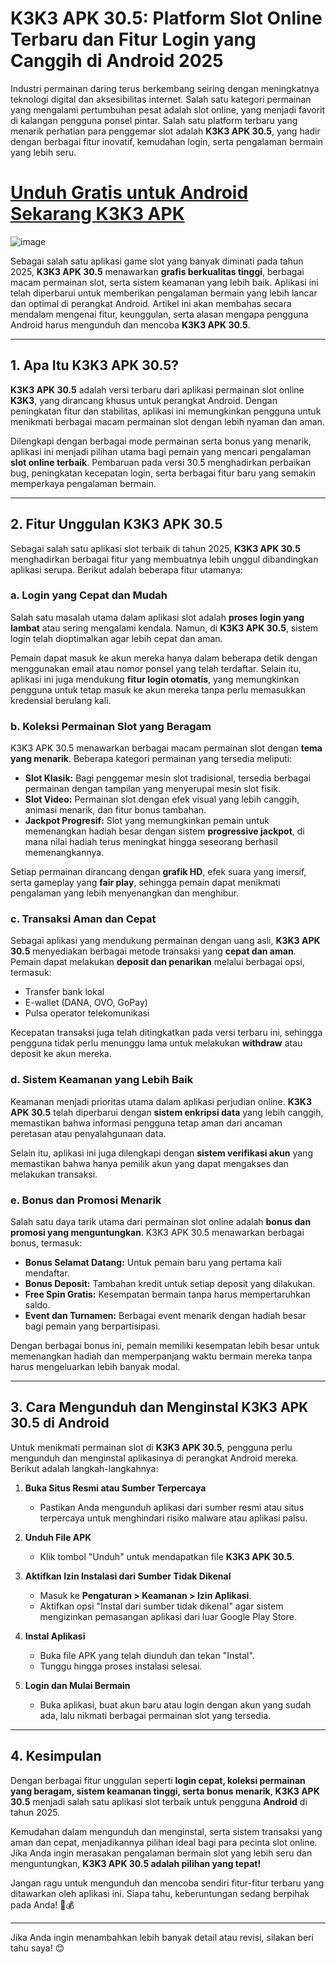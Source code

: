 # **K3K3 APK 30.5: Platform Slot Online Terbaru dan Fitur Login yang Canggih di Android 2025**  

Industri permainan daring terus berkembang seiring dengan meningkatnya teknologi digital dan aksesibilitas internet. Salah satu kategori permainan yang mengalami pertumbuhan pesat adalah slot online, yang menjadi favorit di kalangan pengguna ponsel pintar. Salah satu platform terbaru yang menarik perhatian para penggemar slot adalah **K3K3 APK 30.5**, yang hadir dengan berbagai fitur inovatif, kemudahan login, serta pengalaman bermain yang lebih seru.  

# [Unduh Gratis untuk Android Sekarang K3K3 APK](https://k3k3.id.modfyp.com/)

![image](https://github.com/user-attachments/assets/8c40f647-8d25-403a-984d-100209b5eec0)

Sebagai salah satu aplikasi game slot yang banyak diminati pada tahun 2025, **K3K3 APK 30.5** menawarkan **grafis berkualitas tinggi**, berbagai macam permainan slot, serta sistem keamanan yang lebih baik. Aplikasi ini telah diperbarui untuk memberikan pengalaman bermain yang lebih lancar dan optimal di perangkat Android. Artikel ini akan membahas secara mendalam mengenai fitur, keunggulan, serta alasan mengapa pengguna Android harus mengunduh dan mencoba **K3K3 APK 30.5**.

---

## **1. Apa Itu K3K3 APK 30.5?**  

**K3K3 APK 30.5** adalah versi terbaru dari aplikasi permainan slot online **K3K3**, yang dirancang khusus untuk perangkat Android. Dengan peningkatan fitur dan stabilitas, aplikasi ini memungkinkan pengguna untuk menikmati berbagai macam permainan slot dengan lebih nyaman dan aman.  

Dilengkapi dengan berbagai mode permainan serta bonus yang menarik, aplikasi ini menjadi pilihan utama bagi pemain yang mencari pengalaman **slot online terbaik**. Pembaruan pada versi 30.5 menghadirkan perbaikan bug, peningkatan kecepatan login, serta berbagai fitur baru yang semakin memperkaya pengalaman bermain.  

---

## **2. Fitur Unggulan K3K3 APK 30.5**  

Sebagai salah satu aplikasi slot terbaik di tahun 2025, **K3K3 APK 30.5** menghadirkan berbagai fitur yang membuatnya lebih unggul dibandingkan aplikasi serupa. Berikut adalah beberapa fitur utamanya:

### **a. Login yang Cepat dan Mudah**  
Salah satu masalah utama dalam aplikasi slot adalah **proses login yang lambat** atau sering mengalami kendala. Namun, di **K3K3 APK 30.5**, sistem login telah dioptimalkan agar lebih cepat dan aman.  

Pemain dapat masuk ke akun mereka hanya dalam beberapa detik dengan menggunakan email atau nomor ponsel yang telah terdaftar. Selain itu, aplikasi ini juga mendukung **fitur login otomatis**, yang memungkinkan pengguna untuk tetap masuk ke akun mereka tanpa perlu memasukkan kredensial berulang kali.  

### **b. Koleksi Permainan Slot yang Beragam**  
K3K3 APK 30.5 menawarkan berbagai macam permainan slot dengan **tema yang menarik**. Beberapa kategori permainan yang tersedia meliputi:  
- **Slot Klasik:** Bagi penggemar mesin slot tradisional, tersedia berbagai permainan dengan tampilan yang menyerupai mesin slot fisik.  
- **Slot Video:** Permainan slot dengan efek visual yang lebih canggih, animasi menarik, dan fitur bonus tambahan.  
- **Jackpot Progresif:** Slot yang memungkinkan pemain untuk memenangkan hadiah besar dengan sistem **progressive jackpot**, di mana nilai hadiah terus meningkat hingga seseorang berhasil memenangkannya.  

Setiap permainan dirancang dengan **grafik HD**, efek suara yang imersif, serta gameplay yang **fair play**, sehingga pemain dapat menikmati pengalaman yang lebih menyenangkan dan menghibur.  

### **c. Transaksi Aman dan Cepat**  
Sebagai aplikasi yang mendukung permainan dengan uang asli, **K3K3 APK 30.5** menyediakan berbagai metode transaksi yang **cepat dan aman**. Pemain dapat melakukan **deposit dan penarikan** melalui berbagai opsi, termasuk:  
- Transfer bank lokal  
- E-wallet (DANA, OVO, GoPay)  
- Pulsa operator telekomunikasi  

Kecepatan transaksi juga telah ditingkatkan pada versi terbaru ini, sehingga pengguna tidak perlu menunggu lama untuk melakukan **withdraw** atau deposit ke akun mereka.  

### **d. Sistem Keamanan yang Lebih Baik**  
Keamanan menjadi prioritas utama dalam aplikasi perjudian online. **K3K3 APK 30.5** telah diperbarui dengan **sistem enkripsi data** yang lebih canggih, memastikan bahwa informasi pengguna tetap aman dari ancaman peretasan atau penyalahgunaan data.  

Selain itu, aplikasi ini juga dilengkapi dengan **sistem verifikasi akun** yang memastikan bahwa hanya pemilik akun yang dapat mengakses dan melakukan transaksi.  

### **e. Bonus dan Promosi Menarik**  
Salah satu daya tarik utama dari permainan slot online adalah **bonus dan promosi yang menguntungkan**. K3K3 APK 30.5 menawarkan berbagai bonus, termasuk:  
- **Bonus Selamat Datang:** Untuk pemain baru yang pertama kali mendaftar.  
- **Bonus Deposit:** Tambahan kredit untuk setiap deposit yang dilakukan.  
- **Free Spin Gratis:** Kesempatan bermain tanpa harus mempertaruhkan saldo.  
- **Event dan Turnamen:** Berbagai event menarik dengan hadiah besar bagi pemain yang berpartisipasi.  

Dengan berbagai bonus ini, pemain memiliki kesempatan lebih besar untuk memenangkan hadiah dan memperpanjang waktu bermain mereka tanpa harus mengeluarkan lebih banyak modal.  

---

## **3. Cara Mengunduh dan Menginstal K3K3 APK 30.5 di Android**  

Untuk menikmati permainan slot di **K3K3 APK 30.5**, pengguna perlu mengunduh dan menginstal aplikasinya di perangkat Android mereka. Berikut adalah langkah-langkahnya:  

1. **Buka Situs Resmi atau Sumber Terpercaya**  
   - Pastikan Anda mengunduh aplikasi dari sumber resmi atau situs terpercaya untuk menghindari risiko malware atau aplikasi palsu.  

2. **Unduh File APK**  
   - Klik tombol "Unduh" untuk mendapatkan file **K3K3 APK 30.5**.  

3. **Aktifkan Izin Instalasi dari Sumber Tidak Dikenal**  
   - Masuk ke **Pengaturan > Keamanan > Izin Aplikasi**.  
   - Aktifkan opsi "Instal dari sumber tidak dikenal" agar sistem mengizinkan pemasangan aplikasi dari luar Google Play Store.  

4. **Instal Aplikasi**  
   - Buka file APK yang telah diunduh dan tekan "Instal".  
   - Tunggu hingga proses instalasi selesai.  

5. **Login dan Mulai Bermain**  
   - Buka aplikasi, buat akun baru atau login dengan akun yang sudah ada, lalu nikmati berbagai permainan slot yang tersedia.  

---

## **4. Kesimpulan**  

Dengan berbagai fitur unggulan seperti **login cepat, koleksi permainan yang beragam, sistem keamanan tinggi, serta bonus menarik**, **K3K3 APK 30.5** menjadi salah satu aplikasi slot terbaik untuk pengguna **Android** di tahun 2025.  

Kemudahan dalam mengunduh dan menginstal, serta sistem transaksi yang aman dan cepat, menjadikannya pilihan ideal bagi para pecinta slot online. Jika Anda ingin merasakan pengalaman bermain slot yang lebih seru dan menguntungkan, **K3K3 APK 30.5 adalah pilihan yang tepat!**  

Jangan ragu untuk mengunduh dan mencoba sendiri fitur-fitur terbaru yang ditawarkan oleh aplikasi ini. Siapa tahu, keberuntungan sedang berpihak pada Anda! 🎰💰  

---

Jika Anda ingin menambahkan lebih banyak detail atau revisi, silakan beri tahu saya! 😊
